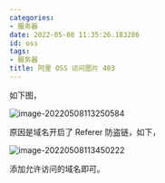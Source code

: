 ```yaml
---
categories:
- 服务器
date: 2022-05-08 11:35:26.183286
id: oss
tags:
- 服务器
title: 阿里 OSS 访问图片 403
---
```


如下图，

![image-20220508113250584](https://static.vksir.zone/img/image-20220508113250584.png)

原因是域名开启了 Referer 防盗链，如下，

![image-20220508113450222](https://static.vksir.zone/img/image-20220508113450222.png)

添加允许访问的域名即可。
